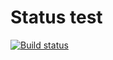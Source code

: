 # Status test

[![Build status](https://ci.appveyor.com/api/projects/status/m6wterdjg57a6ieq?svg=true)](https://ci.appveyor.com/project/Antonio-87/pure-functions)